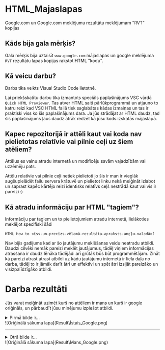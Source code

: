 # HTML_Majaslapas
Google.com un Google.com meklējumu rezultātu meklējumam "RVT" kopijas

## Kāds bija gala mērķis?
Gala mērķis bija uztaisīt `www.google.com` mājaslapas un google meklējuma `RVT` rezultātu lapas kopijas rakstot HTML "kodu".

## Kā veicu darbu?
Darbs tika veikts Visual Studio Code lietotnē.

Lai priekšskatītu darbu tika izmantots speciāls paplašinājums VSC vārdā `Quick HTML Previewer`. Tas atver HTML saiti pārlūkprogrammā un atjauno to katru reizi kad VSC HTML failā tiek saglabātas kādas izmaiņas un tas ir praktiski viss ko šis paplašinājums dara. Ja jūs strādājat ar HTML daudz, tad šis paplašinājums ļaus daudz ātrāk redzēt kā jūsu kods izskatās mājaslapā.

## Kapec repozitorijā ir attēli kaut vai koda nav pielietotas relatīvie vai pilnie ceļi uz šiem atēliem?
Attēlus es vainu atradu internetā un modificēju savām vajadzībām vai uzzēmēju pats.

Attēlu relatīvie vai pilnie ceļi netiek pielietoti jo šis ir man ir vieglāk augšupielādēt failu servera krātuvē un pielietot linku nekā meiģināt izlabot un saprast kapēc kārtējo reizi identisks relatīvs ceļš nestrādā kaut vai vis ir pareizi :)

## Kā atradu informāciju par HTML "tagiem"?
Informāciju par tagiem un to pielietojumiem atradu internetā, lielākoties meklējot specifiski šādi
```
HTML How to <īss-un-precīzs-vēlamā-rezultāta-apraksts-angļu-valodā>?
```
Nav bijis gadijums kad ar šo jautājumu meklēšanas veidu neatradu atbildi. Daudzi cilvēki nemāk pareizi meklēt jautājumus, tādēļ  viņiem informācijas atrasšana ir daudz lēnāka tādējādi arī grūtāk būs būt programmētājam. Zināt kā pareizi atrast atrast atbildi uz kādu jautājumu internetā ir liela daļa no darba, tādēļ to ir jāmāk darīt ātri un effektīvi un spēt ātri izsijāt pareizāko un visizpalīdzīgāko atbildi.

# Darba rezultāti
Jūs varat meiģināt uzimēt kurš no attēliem ir mans un kurš ir google oriģināls, un pārbaudīt jūsu minējumu izplešot atbildi.

<details>
  <summary>Pirmā bilde ir...</summary>
  Oriģinālā sākuma lapa.
</details>
![Oriģinālā sākuma lapa](Result\Īstais_Google.png)

---

<details>
  <summary>Otrā bilde ir...</summary>
  Mans Google sākumlapas veidošanas meiģinājums
</details>
![Oriģinālā sākuma lapa](Result\Mans_Google.png)